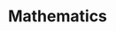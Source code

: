 ---
title: Mathematics
description: Things related to mathematics
image: https://upload.wikimedia.org/wikipedia/commons/1/14/E8Petrie.svg

# Badge style
style:
    background: "#2a9d8f"
    color: "#fff"
---